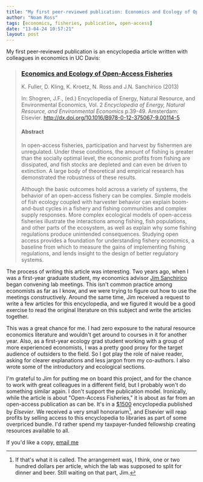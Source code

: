 ```yaml
---
title: "My first peer-reviewed publication: Economics and Ecology of Open-Access Fisheries"
author: "Noam Ross"
tags: [economics, fisheries, publication, open-access]
date: "13-04-24 10:57:21"
layout: post
--- 
```



My first peer-reviewed publication is an encyclopedia article written
with colleagues in economics in UC Davis:

> ### [Economics and Ecology of Open-Access Fisheries](http://dx.doi.org/10.1016/B978-0-12-375067-9.00114-5)
>
> K. Fuller, D. Kling, K. Kroetz, N. Ross and J.N. Sanchirico (2013)
>
> In: Shogren, J.F., (ed.) Encyclopedia of Energy, Natural Resource, and
> Environmental Economics, Vol. 2 *Encyclopedia of Energy, Natural
> Resource, and Environmental Economics* p.39-49. Amsterdam: Elsevier.
> <http://dx.doi.org/10.1016/B978-0-12-375067-9.00114-5>
>
> #### Abstract
>
> In open-access fisheries, participation and harvest by fishermen are
> unregulated. Under these conditions, the amount of fishing is greater
> than the socially optimal level, the economic profits from fishing are
> dissipated, and fish stocks are depleted and can even be driven to
> extinction. A large body of theoretical and empirical research has
> demonstrated the robustness of these results.
>
> Although the basic outcomes hold across a variety of systems, the
> behavior of an open-access fishery can be complex. Simple models of
> fish ecology coupled with harvester behavior can explain boom-and-bust
> cycles in a fishery and fishing communities and complex supply
> responses. More complex ecological models of open-access fisheries
> illustrate the interactions among fishing, fish populations, and other
> parts of the ecosystem, as well as explain why some fishing
> regulations produce unintended consequences. Studying open access
> provides a foundation for understanding fishery economics, a baseline
> from which to measure the gains of implementing fishing regulations,
> and lends insight to the design of better regulatory systems.

The process of writing this article was interesting. Two years ago, when
I was a first-year graduate student, my economics advisor [Jim
Sanchirico](http://www.des.ucdavis.edu/faculty/Sanchirico/) began
convening lab meetings. This isn't common practice among economists as
far as I know, and we were trying to figure out how to use the meetings
constructively. Around the same time, Jim received a request to write a
few articles for this encyclopedia, and we figured it would be a good
exercise to read the original literature on this subject and write the
articles together.

This was a great chance for me. I had zero exposure to the natural
resource economics literature and wouldn't get around to courses in it
for another year. Also, as a first-year ecology grad student working
with a group of more experienced economists, I was a pretty good proxy
for the target audience of outsiders to the field. So I got play the
role of naive reader, asking for clearer explanations and less jargon
from my co-authors. I also wrote some of the introductory and ecological
sections.

I'm grateful to Jim for putting me on board this project, and for the
chance to work with great colleagues in a different field, but I
probably won't do something similar again. I don't support the
publication model. Ironically, while the article is about "Open-Access
Fisheries," it is about as far from an open-access publication as can
be. It's in a
[\$1500](http://www.amazon.com/Encyclopedia-Natural-Resource-Environmental-Economics/dp/0123750679)
encyclopedia published by *Elsevier*. We received a very small
honorarium[^1], and Elsevier will reap profits by selling access to this
encyclopedia to libraries as part of some overpriced bundle. I'd rather
spend my taxpayer-funded fellowship creating resources available to all.

If you'd like a copy, [email
me](mailto:noam.ross@gmail.com?Subject=Reprint%20Request%3A%20Economics%20and%20Ecology%20of%20Open-Access%20Fisheries&Body=Dear%20Noam%2C%0A%0APlease%20send%20me%20a%20reprint%20of%3A%0A%0AFuller%2C%20Kate%2C%20David%20Kling%2C%20Kaeilin%20Kroetz%2C%20Noam%20Ross%2C%20and%20James%20N.%20Sanchirico%20%282013%29%20Economics%20and%20Ecology%20of%20Open-Access%20Fisheries.%20In%20%20*Encyclopedia%20of%20Energy%2C%20Natural%20Resource%2C%20and%20Environmental%20Economics*%2C%20Ed.%20Jason%20Shogren%2C%20p.39-49.%20Amsterdam%3A%20Elsevier.%20http%3A//dx.doi.org/10.1016/B978-0-12-375067-9.00114-5)

[^1]: If that's what it is called. The arrangement was, I think, one or
    two hundred dollars per article, which the lab was supposed to split
    for dinner and beer. Still waiting on that part, Jim.
